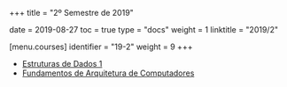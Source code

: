 +++
title = "2º Semestre de 2019"

date = 2019-08-27
toc = true
type = "docs"
weight = 1
linktitle = "2019/2"

[menu.courses]
  identifier = "19-2"
  weight = 9
+++

* [Estruturas de Dados 1](../eda1-19-2/)
* [Fundamentos de Arquitetura de Computadores](../fac-19-2/)